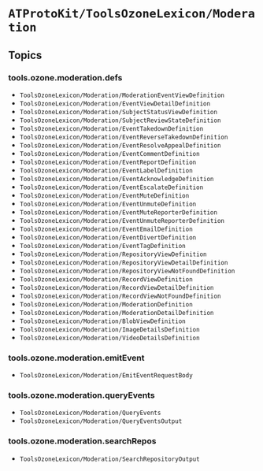 # ``ATProtoKit/ToolsOzoneLexicon/Moderation``

## Topics

### tools.ozone.moderation.defs

- ``ToolsOzoneLexicon/Moderation/ModerationEventViewDefinition``
- ``ToolsOzoneLexicon/Moderation/EventViewDetailDefinition``
- ``ToolsOzoneLexicon/Moderation/SubjectStatusViewDefinition``
- ``ToolsOzoneLexicon/Moderation/SubjectReviewStateDefinition``
- ``ToolsOzoneLexicon/Moderation/EventTakedownDefinition``
- ``ToolsOzoneLexicon/Moderation/EventReverseTakedownDefinition``
- ``ToolsOzoneLexicon/Moderation/EventResolveAppealDefinition``
- ``ToolsOzoneLexicon/Moderation/EventCommentDefinition``
- ``ToolsOzoneLexicon/Moderation/EventReportDefinition``
- ``ToolsOzoneLexicon/Moderation/EventLabelDefinition``
- ``ToolsOzoneLexicon/Moderation/EventAcknowledgeDefinition``
- ``ToolsOzoneLexicon/Moderation/EventEscalateDefinition``
- ``ToolsOzoneLexicon/Moderation/EventMuteDefinition``
- ``ToolsOzoneLexicon/Moderation/EventUnmuteDefinition``
- ``ToolsOzoneLexicon/Moderation/EventMuteReporterDefinition``
- ``ToolsOzoneLexicon/Moderation/EventUnmuteReporterDefinition``
- ``ToolsOzoneLexicon/Moderation/EventEmailDefinition``
- ``ToolsOzoneLexicon/Moderation/EventDivertDefinition``
- ``ToolsOzoneLexicon/Moderation/EventTagDefinition``
- ``ToolsOzoneLexicon/Moderation/RepositoryViewDefinition``
- ``ToolsOzoneLexicon/Moderation/RepositoryViewDetailDefinition``
- ``ToolsOzoneLexicon/Moderation/RepositoryViewNotFoundDefinition``
- ``ToolsOzoneLexicon/Moderation/RecordViewDefinition``
- ``ToolsOzoneLexicon/Moderation/RecordViewDetailDefinition``
- ``ToolsOzoneLexicon/Moderation/RecordViewNotFoundDefinition``
- ``ToolsOzoneLexicon/Moderation/ModerationDefinition``
- ``ToolsOzoneLexicon/Moderation/ModerationDetailDefinition``
- ``ToolsOzoneLexicon/Moderation/BlobViewDefinition``
- ``ToolsOzoneLexicon/Moderation/ImageDetailsDefinition``
- ``ToolsOzoneLexicon/Moderation/VideoDetailsDefinition``

### tools.ozone.moderation.emitEvent

- ``ToolsOzoneLexicon/Moderation/EmitEventRequestBody``

### tools.ozone.moderation.queryEvents

- ``ToolsOzoneLexicon/Moderation/QueryEvents``
- ``ToolsOzoneLexicon/Moderation/QueryEventsOutput``

### tools.ozone.moderation.searchRepos

- ``ToolsOzoneLexicon/Moderation/SearchRepositoryOutput``
